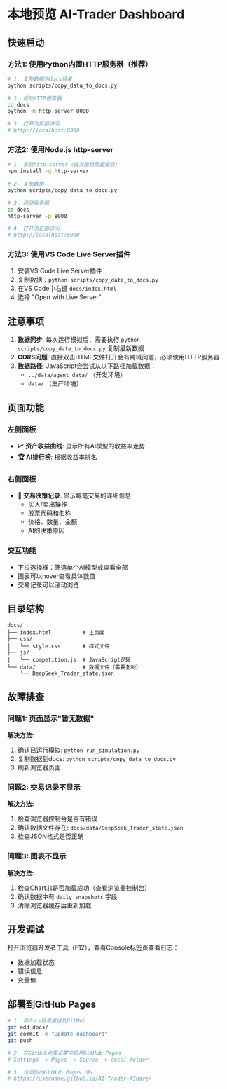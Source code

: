 # 本地预览 AI-Trader Dashboard

## 快速启动

### 方法1: 使用Python内置HTTP服务器（推荐）

```bash
# 1. 复制数据到docs目录
python scripts/copy_data_to_docs.py

# 2. 启动HTTP服务器
cd docs
python -m http.server 8000

# 3. 打开浏览器访问
# http://localhost:8000
```

### 方法2: 使用Node.js http-server

```bash
# 1. 安装http-server（首次使用需要安装）
npm install -g http-server

# 2. 复制数据
python scripts/copy_data_to_docs.py

# 3. 启动服务器
cd docs
http-server -p 8000

# 4. 打开浏览器访问
# http://localhost:8000
```

### 方法3: 使用VS Code Live Server插件

1. 安装VS Code Live Server插件
2. 复制数据：`python scripts/copy_data_to_docs.py`
3. 在VS Code中右键 `docs/index.html`
4. 选择 "Open with Live Server"

## 注意事项

1. **数据同步**: 每次运行模拟后，需要执行 `python scripts/copy_data_to_docs.py` 复制最新数据
2. **CORS问题**: 直接双击HTML文件打开会有跨域问题，必须使用HTTP服务器
3. **数据路径**: JavaScript会尝试从以下路径加载数据：
   - `../data/agent_data/` （开发环境）
   - `data/` （生产环境）

## 页面功能

### 左侧面板
- **📈 资产收益曲线**: 显示所有AI模型的收益率走势
- **🏆 AI排行榜**: 根据收益率排名

### 右侧面板
- **💼 交易决策记录**: 显示每笔交易的详细信息
  - 买入/卖出操作
  - 股票代码和名称
  - 价格、数量、金额
  - AI的决策原因

### 交互功能
- 下拉选择框：筛选单个AI模型或查看全部
- 图表可以hover查看具体数值
- 交易记录可以滚动浏览

## 目录结构

```
docs/
├── index.html          # 主页面
├── css/
│   └── style.css       # 样式文件
├── js/
│   └── competition.js  # JavaScript逻辑
└── data/               # 数据文件（需要复制）
    └── DeepSeek_Trader_state.json
```

## 故障排查

### 问题1: 页面显示"暂无数据"

**解决方法:**
1. 确认已运行模拟: `python run_simulation.py`
2. 复制数据到docs: `python scripts/copy_data_to_docs.py`
3. 刷新浏览器页面

### 问题2: 交易记录不显示

**解决方法:**
1. 检查浏览器控制台是否有错误
2. 确认数据文件存在: `docs/data/DeepSeek_Trader_state.json`
3. 检查JSON格式是否正确

### 问题3: 图表不显示

**解决方法:**
1. 检查Chart.js是否加载成功（查看浏览器控制台）
2. 确认数据中有 `daily_snapshots` 字段
3. 清除浏览器缓存后重新加载

## 开发调试

打开浏览器开发者工具（F12），查看Console标签页查看日志：
- 数据加载状态
- 错误信息
- 变量值

## 部署到GitHub Pages

```bash
# 1. 将docs目录推送到GitHub
git add docs/
git commit -m "Update dashboard"
git push

# 2. 在GitHub仓库设置中启用GitHub Pages
# Settings -> Pages -> Source -> docs/ folder

# 3. 访问你的GitHub Pages URL
# https://username.github.io/AI-Trader-AShare/
```
